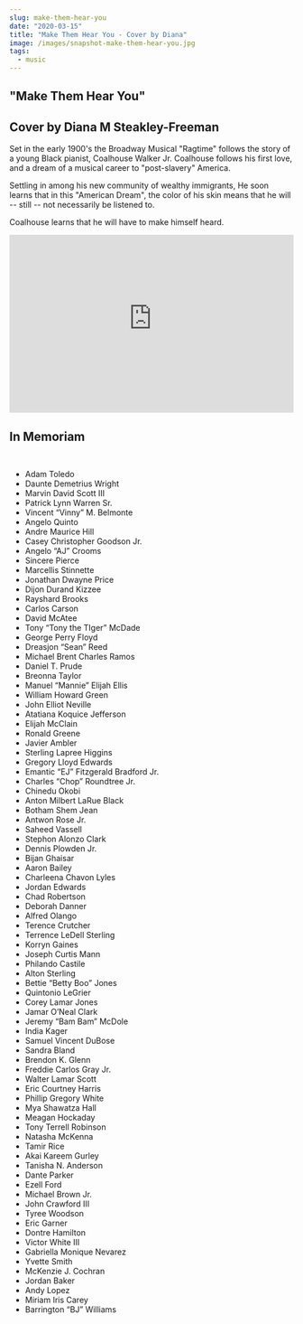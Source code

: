 ```yaml
---
slug: make-them-hear-you
date: "2020-03-15"
title: "Make Them Hear You - Cover by Diana"
image: /images/snapshot-make-them-hear-you.jpg
tags:
  - music
---
```


## "Make Them Hear You"

## Cover by Diana M Steakley-Freeman

Set in the early 1900's the Broadway Musical "Ragtime" follows the story of a young Black pianist, Coalhouse Walker Jr. Coalhouse follows his first love, and a dream of a musical career to "post-slavery" America.

Settling in among his new community of wealthy immigrants, He soon learns that in this "American Dream", the color of his skin means that he will -- still -- not necessarily be listened to.

Coalhouse learns that he will have to make himself heard.

<iframe width="100%" height="315" class="my-5" src="https://www.youtube-nocookie.com/embed/B5kujWyvwQs" title="YouTube video player" frameborder="0" allow="accelerometer; autoplay; clipboard-write; encrypted-media; gyroscope; picture-in-picture" allowfullscreen></iframe>

## In Memoriam

- Adam Toledo
- Daunte Demetrius Wright
- Marvin David Scott III
- Patrick Lynn Warren Sr.
- Vincent “Vinny” M. Belmonte
- Angelo Quinto
- Andre Maurice Hill
- Casey Christopher Goodson Jr.
- Angelo “AJ” Crooms
- Sincere Pierce
- Marcellis Stinnette
- Jonathan Dwayne Price
- Dijon Durand Kizzee
- Rayshard Brooks
- Carlos Carson
- David McAtee
- Tony “Tony the TIger” McDade
- George Perry Floyd
- Dreasjon “Sean” Reed
- Michael Brent Charles Ramos
- Daniel T. Prude
- Breonna Taylor
- Manuel “Mannie” Elijah Ellis
- William Howard Green
- John Elliot Neville
- Atatiana Koquice Jefferson
- Elijah McClain
- Ronald Greene
- Javier Ambler
- Sterling Lapree Higgins
- Gregory Lloyd Edwards
- Emantic “EJ” Fitzgerald Bradford Jr.
- Charles “Chop” Roundtree Jr.
- Chinedu Okobi
- Anton Milbert LaRue Black
- Botham Shem Jean
- Antwon Rose Jr.
- Saheed Vassell
- Stephon Alonzo Clark
- Dennis Plowden Jr.
- Bijan Ghaisar
- Aaron Bailey
- Charleena Chavon Lyles
- Jordan Edwards
- Chad Robertson
- Deborah Danner
- Alfred Olango
- Terence Crutcher
- Terrence LeDell Sterling
- Korryn Gaines
- Joseph Curtis Mann
- Philando Castile
- Alton Sterling
- Bettie “Betty Boo” Jones
- Quintonio LeGrier
- Corey Lamar Jones
- Jamar O’Neal Clark
- Jeremy “Bam Bam” McDole
- India Kager
- Samuel Vincent DuBose
- Sandra Bland
- Brendon K. Glenn
- Freddie Carlos Gray Jr.
- Walter Lamar Scott
- Eric Courtney Harris
- Phillip Gregory White
- Mya Shawatza Hall
- Meagan Hockaday
- Tony Terrell Robinson
- Natasha McKenna
- Tamir Rice
- Akai Kareem Gurley
- Tanisha N. Anderson
- Dante Parker
- Ezell Ford
- Michael Brown Jr.
- John Crawford III
- Tyree Woodson
- Eric Garner
- Dontre Hamilton
- Victor White III
- Gabriella Monique Nevarez
- Yvette Smith
- McKenzie J. Cochran
- Jordan Baker
- Andy Lopez
- Miriam Iris Carey
- Barrington “BJ” Williams

<style>
li { margin: unset }
ul { padding: 2em}
</style>
